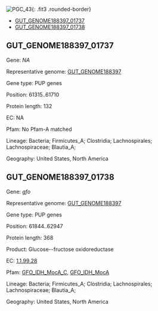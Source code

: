 ![PGC_43](../static/images/Clusters_figure/PGC_43.jpg){: .fit3 .rounded-border}

<ul id="myTab" class="nav nav-tabs">
  <li class="active">
        <a href="#tab1" data-toggle="tab">GUT_GENOME188397_01737</a>
  </li>
<li><a href="#tab2" data-toggle="tab">GUT_GENOME188397_01738</a></li>
</ul>

<div id="myTabContent" class="tab-content">
  <div class="tab-pane fade in active" id="tab1">

<h2 id="GUT_GENOME188397_01737">GUT_GENOME188397_01737</h2>
<p>Gene: <em>NA</em>
<p>Representative genome: <a href="https://www.ebi.ac.uk/metagenomics/genomes/MGYG-HGUT-02966">GUT_GENOME188397</a></p>
<p>Gene type: PUP genes</p>
<p>Position: 61315..61710</p>
<p>Protein length: 132</p>
<p>EC: NA</p>
<p>Pfam: No Pfam-A matched</p>
<p>Lineage: Bacteria; Firmicutes_A; Clostridia; Lachnospirales; Lachnospiraceae; Blautia_A; </p>
<p>Geography: United States, North America</p>
  </div>

  <div class="tab-pane fade" id="tab2">

<h2 id="GUT_GENOME188397_01738">GUT_GENOME188397_01738</h2>
<p>Gene: <em>gfo</em></p>
<p>Representative genome: <a href="https://www.ebi.ac.uk/metagenomics/genomes/MGYG-HGUT-02966">GUT_GENOME188397</a></p>
<p>Gene type: PUP genes</p>
<p>Position: 61844..62947</p>
<p>Protein length: 368</p>
<p>Product: Glucose--fructose oxidoreductase</p>
<p>EC: <a href="https://www.brenda-enzymes.org/enzyme.php?ecno=1.1.99.28">1.1.99.28</a></p>
<p>Pfam: <a href="http://pfam.xfam.org/family/GFO_IDH_MocA_C">GFO_IDH_MocA_C</a>, <a href="http://pfam.xfam.org/family/GFO_IDH_MocA">GFO_IDH_MocA</a></p>
<p>Lineage: Bacteria; Firmicutes_A; Clostridia; Lachnospirales; Lachnospiraceae; Blautia_A; </p>
<p>Geography: United States, North America</p>

  </div>
</div>
